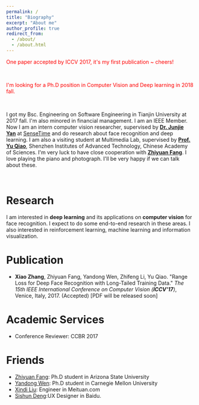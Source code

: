 ```yaml
---
permalink: /
title: "Biography"
excerpt: "About me"
author_profile: true
redirect_from: 
  - /about/
  - /about.html
---
```


<font color="red">One paper accepted by ICCV 2017, it's my first publication ~ cheers!</font>

<br/>

<font color="red">I'm looking for a Ph.D position in Computer Vision and Deep learning in 2018 fall.</font>

<br/>

I got my Bsc. Engineering on Software Engineering in Tianjin University at 2017 fall. I'm also minored in financial management. I am an IEEE Member.
Now I am an intern computer vision researcher, supervised by [**Dr. Junjie Yan**](https://www.cbsr.ia.ac.cn/users/jjyan/main.htm) at [SenseTime](https://www.sensetime.com) and do research about face recognition and deep learning.
I am also a visiting student at Multimedia Lab, supervised by [**Prof. Yu Qiao**](https://mmlab.siat.ac.cn/yuqiao/), Shenzhen Institutes of Advanced Technology, Chinese Academy of Sciences.
I'm very luck to have close cooperation with [**Zhiyuan Fang**](https://jacobswan1.github.io). 
I love playing the piano and photograph. I'll be very happy if we can talk about these.



<br/>

Research
======
I am interested in **deep learning** and its applications on **computer vision** for face recognition. I expect to do some end-to-end research in these areas.
I also interested in reinforcement learning, machine learning and information visualization.

Publication
======
- **Xiao Zhang**, Zhiyuan Fang, Yandong Wen, Zhifeng Li, Yu Qiao. "Range Loss for Deep Face Recognition with Long-Tailed Training Data." *The 15th IEEE International Conference on Computer Vision (**ICCV'17**)*, Venice, Italy, 2017. (Accepted)  [PDF will be released soon]


Academic Services
======
- Conference Reviewer: CCBR 2017

Friends
======
- [Zhiyuan Fang](https://hacobswan1.github.io): Ph.D student in Arizona State University
- [Yandong Wen](https://ydwen.github.io): Ph.D student in Carnegie Mellon University
- [Xindi Liu](https://elson8080.github.io): Engineer in Meituan.com
- [Sishun Deng](https://www.velacielad.com):UX Designer in Baidu. 